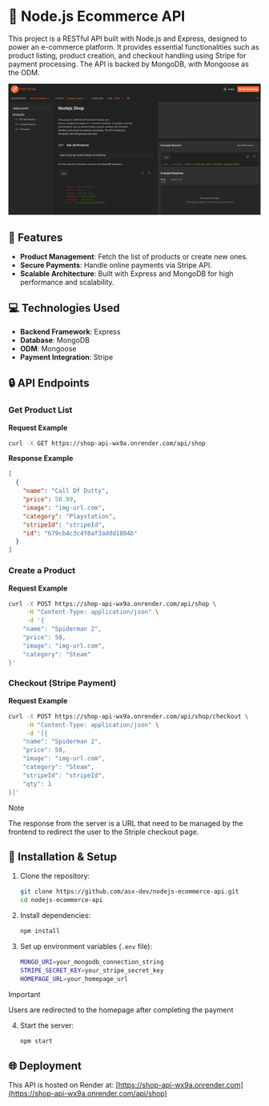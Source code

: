 # :shopping_cart: Node.js Ecommerce API

This project is a RESTful API built with Node.js and Express, designed to power an e-commerce platform. It provides essential functionalities such as product listing, product creation, and checkout handling using Stripe for payment processing. The API is backed by MongoDB, with Mongoose as the ODM.

![screenshot](/screenshot.png)

## :rocket: Features

- **Product Management**: Fetch the list of products or create new ones.
- **Secure Payments**: Handle online payments via Stripe API.
- **Scalable Architecture**: Built with Express and MongoDB for high performance and scalability.

## :computer: Technologies Used

- **Backend Framework**: Express
- **Database**: MongoDB
- **ODM**: Mongoose
- **Payment Integration**: Stripe

## :lock: API Endpoints

### Get Product List

**Request Example**

```sh
curl -X GET https://shop-api-wx9a.onrender.com/api/shop
```

**Response Example**

```json
[
  {
    "name": "Call Of Dutty",
    "price": 50.99,
    "image": "img-url.com",
    "category": "Playstation",
    "stripeId": "stripeId",
    "id": "679cb4c3c4f0af3addd1804b"
  }
]
```

### Create a Product

**Request Example**

```sh
curl -X POST https://shop-api-wx9a.onrender.com/api/shop \
     -H "Content-Type: application/json" \
     -d '{
    "name": "Spiderman 2",
    "price": 58,
    "image": "img-url.com",
    "category": "Steam"
}'
```

### Checkout (Stripe Payment)

**Request Example**

```sh
curl -X POST https://shop-api-wx9a.onrender.com/api/shop/checkout \
     -H "Content-Type: application/json" \
     -d '[{
    "name": "Spiderman 2",
    "price": 58,
    "image": "img-url.com",
    "category": "Steam",
    "stripeId": "stripeId",
    "qty": 1
}]'
```

> [!NOTE]  
> The response from the server is a URL that need to be managed by the frontend to redirect the user to the Striple checkout page.

## :floppy_disk: Installation & Setup

1. Clone the repository:
   ```sh
   git clone https://github.com/asx-dev/nodejs-ecommerce-api.git
   cd nodejs-ecommerce-api
   ```
2. Install dependencies:
   ```sh
   npm install
   ```
3. Set up environment variables (`.env` file):

   ```sh
   MONGO_URI=your_mongodb_connection_string
   STRIPE_SECRET_KEY=your_stripe_secret_key
   HOMEPAGE_URL=your_homepage_url
   ```

> [!IMPORTANT]  
> Users are redirected to the homepage after completing the payment

4. Start the server:
   ```sh
   npm start
   ```

## :globe_with_meridians: Deployment

This API is hosted on Render at: [https://shop-api-wx9a.onrender.com](https://shop-api-wx9a.onrender.com/api/shop)
